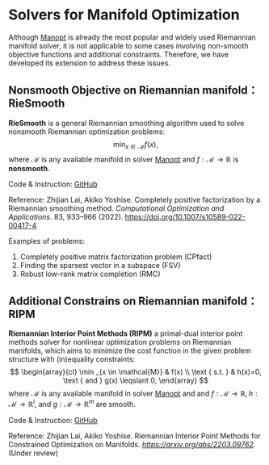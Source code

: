 # Solvers for Manifold Optimization

Although [Manopt](https://www.manopt.org/tutorial.html) is already the most popular and widely used Riemannian manifold solver, it is not applicable to some cases involving non-smooth objective functions and additional constraints. Therefore, we have developed its extension to address these issues.



## Nonsmooth Objective on Riemannian manifold： RieSmooth

**RieSmooth** is a general Riemannian smoothing algorithm used to solve nonsmooth Riemannian optimization problems:
$$
\min _{x \in \mathcal{M}} f(x),
$$
where $\mathcal{M}$ is any available manifold in solver [Manopt](https://www.manopt.org/tutorial.html) and $f:\mathcal{M} \to \mathbb{R}$ is **nonsmooth**.

Code \& Instruction: [GitHub](https://github.com/GALVINLAI/General-Riemannian-Smoothing-Method)

Reference: Zhijian Lai, Akiko Yoshise. Completely positive factorization by a Riemannian smoothing method. *Computational Optimization and Applications*. 83, 933–966 (2022). https://doi.org/10.1007/s10589-022-00417-4

Examples of problems:

1. Completely positive matrix factorization problem (CPfact)
2. Finding the sparsest vector in a subspace (FSV)
3. Robust low-rank matrix completion (RMC)



## Additional Constrains on Riemannian manifold： RIPM

**Riemannian Interior Point Methods (RIPM)**  a primal-dual interior point methods solver for nonlinear optimization problems on Riemannian manifolds, which aims to minimize the cost function in the given problem structure with (in)equality constraints:
$$
\begin{array}{cl}
\min _{x \in \mathcal{M}} & f(x) \\
\text { s.t. } & h(x)=0, \text { and } g(x) \leqslant 0,
\end{array}
$$
where $\mathcal{M}$ is any available manifold in solver [Manopt](https://www.manopt.org/tutorial.html) and and $f: \mathcal{M} \rightarrow \mathbb{R}, h: \mathcal{M} \rightarrow \mathbb{R}^l$, and $g: \mathcal{M} \rightarrow \mathbb{R}^m$ are smooth. 

Code \& Instruction: [GitHub](https://github.com/GALVINLAI/RIPM)

Reference: Zhijian Lai, Akiko Yoshise. Riemannian Interior Point Methods for Constrained Optimization on Manifolds. *https://arxiv.org/abs/2203.09762*.  (Under review)
